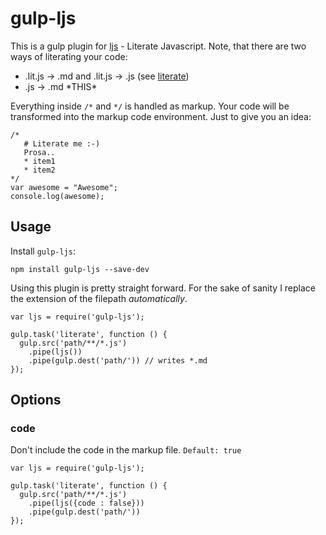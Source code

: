 
# gulp-ljs
This is a gulp plugin for [ljs](https://github.com/phadej/ljs) - Literate Javascript.
Note, that there are two ways of literating your code:
* .lit.js -> .md and .lit.js -> .js (see [literate](https://www.npmjs.org/package/literate))
* .js -> .md \*THIS\*

Everything inside `/*` and `*/` is handled as markup. Your code will be transformed into the markup code environment.
Just to give you an idea:
```
/*
   # Literate me :-)
   Prosa..
   * item1
   * item2
*/
var awesome = "Awesome";
console.log(awesome);
```

## Usage
Install `gulp-ljs`:
```
npm install gulp-ljs --save-dev
```
Using this plugin is pretty straight forward. For the sake of sanity I replace the extension of the filepath *automatically*.
```
var ljs = require('gulp-ljs');

gulp.task('literate', function () {
  gulp.src('path/**/*.js')
    .pipe(ljs())
    .pipe(gulp.dest('path/')) // writes *.md
});

```

## Options
### code
Don't include the code in the markup file. `Default: true`
```
var ljs = require('gulp-ljs');

gulp.task('literate', function () {
  gulp.src('path/**/*.js')
    .pipe(ljs({code : false}))
    .pipe(gulp.dest('path/'))
});
```

